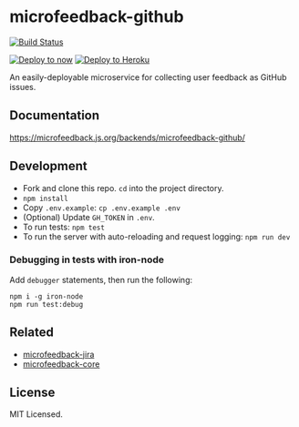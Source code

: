 # microfeedback-github

[![Build Status](https://travis-ci.org/microfeedback/microfeedback-github.svg?branch=master)](https://travis-ci.org/microfeedback/microfeedback-github)

[![Deploy to now](https://deploy.now.sh/static/button.svg)](https://deploy.now.sh/?repo=https://github.com/microfeedback/microfeedback-github&&env=GH_TOKEN)
[![Deploy to Heroku](https://www.herokucdn.com/deploy/button.svg)](https://heroku.com/deploy)

An easily-deployable microservice for collecting user feedback as GitHub issues.

## Documentation

https://microfeedback.js.org/backends/microfeedback-github/

## Development

* Fork and clone this repo. `cd` into the project directory.
* `npm install`
* Copy `.env.example`: `cp .env.example .env`
* (Optional) Update `GH_TOKEN` in `.env`.
* To run tests: `npm test`
* To run the server with auto-reloading and request logging: `npm run dev`

### Debugging in tests with iron-node

Add `debugger` statements, then run the following:

```
npm i -g iron-node
npm run test:debug
```

## Related

- [microfeedback-jira](https://github.com/microfeedback/microfeedback-jira)
- [microfeedback-core](https://github.com/microfeedback/microfeedback-core)

## License

MIT Licensed.
